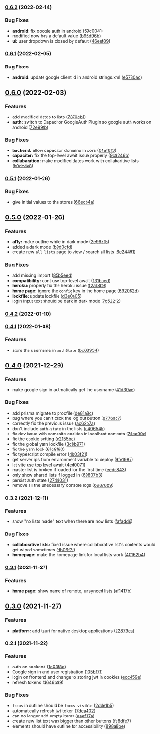 ### [0.6.2](https://github.com/zsaquarian/listman/compare/v0.6.1...v0.6.2) (2022-02-14)


### Bug Fixes

* **android:** fix google auth in android ([59c0041](https://github.com/zsaquarian/listman/commit/59c004101a874540d2b879cd4ad81fcb94593fb0))
* modified now has a default value ([b96d96b](https://github.com/zsaquarian/listman/commit/b96d96ba75bfb15f657d4c43a5f8c768bc7605e4))
* **ui:** user dropdown is closed by default ([46eef89](https://github.com/zsaquarian/listman/commit/46eef89143e60f56614aeac42a278a85f9b83539))

### [0.6.1](https://github.com/zsaquarian/listman/compare/v0.6.0...v0.6.1) (2022-02-05)


### Bug Fixes

* **android:** update google client id in android strings.xml ([e5780ac](https://github.com/zsaquarian/listman/commit/e5780acb0fae25817e40af715d4f5290dbe4a16b))

## [0.6.0](https://github.com/zsaquarian/listman/compare/v0.5.1...v0.6.0) (2022-02-03)


### Features

* add modified dates to lists ([7370cb1](https://github.com/zsaquarian/listman/commit/7370cb177642b4e99ca0ba27924888e6b526be26))
* **auth:** switch to Capacitor GoogleAuth Plugin so google auth works on android ([72e99fb](https://github.com/zsaquarian/listman/commit/72e99fb58f9e07fe400892a2028880c676ce75ac))


### Bug Fixes

* **backend:** allow capacitor domains in cors ([64af8f3](https://github.com/zsaquarian/listman/commit/64af8f38d9093b52beaf868ccc3adfeb6daac1d2))
* **capacitor:** fix the top-level await issue properly ([9c9246b](https://github.com/zsaquarian/listman/commit/9c9246b87aeacddc713fcd7cc89aa902f5e69d9f))
* **collabaration:** make modified dates work with collabaritive lists ([b0dc4e8](https://github.com/zsaquarian/listman/commit/b0dc4e8728da26d1474c5ee87875e309dfc9ff82))

### [0.5.1](https://github.com/zsaquarian/listman/compare/v0.5.0...v0.5.1) (2022-01-26)


### Bug Fixes

* give initial values to the stores ([66ecb4a](https://github.com/zsaquarian/listman/commit/66ecb4a92529b5b660ff6fa03cb2d97dbd3b4ec8))

## [0.5.0](https://github.com/zsaquarian/listman/compare/v0.4.2...v0.5.0) (2022-01-26)


### Features

* **a11y:** make outline white in dark mode ([2e995f5](https://github.com/zsaquarian/listman/commit/2e995f5afc2f3f3a4b9f9e7103839e0580b80f02))
* added a dark mode ([b9d0cfd](https://github.com/zsaquarian/listman/commit/b9d0cfd720606d5516d8fa8823f1284220b768f5))
* create new `all lists` page to view / search all lists ([6e24491](https://github.com/zsaquarian/listman/commit/6e2449197b4798b8cdad12a497a9cb697c02978b))


### Bug Fixes

* add missing import ([85b5eed](https://github.com/zsaquarian/listman/commit/85b5eedd6a5e35a032a354be28026cdde3f80de3))
* **compatibility:** dont use top-level await ([131bbed](https://github.com/zsaquarian/listman/commit/131bbed8e2eb9a599d1eebfba1ef07837581be1b))
* **heroku:** properly fix the heroku issue ([f2a18b9](https://github.com/zsaquarian/listman/commit/f2a18b91b4761a82c6ca72d180ebb92ea9b8048f))
* **home page:** ignore the `config` key in the home page ([692062d](https://github.com/zsaquarian/listman/commit/692062d55f6f28405f00311874de9b1422ec4977))
* **lockfile:** update lockfile ([d3e0a05](https://github.com/zsaquarian/listman/commit/d3e0a0558af84d5a2e86f8374040ca76a2287b7f))
* login input text should be dark in dark mode ([7c522f2](https://github.com/zsaquarian/listman/commit/7c522f2113dda9dc97328f05164f35c7c0b630e8))

### [0.4.2](https://github.com/zsaquarian/listman/compare/v0.4.1...v0.4.2) (2022-01-10)

### [0.4.1](https://github.com/zsaquarian/listman/compare/v0.4.0...v0.4.1) (2022-01-08)


### Features

* store the username in `authState` ([bc68934](https://github.com/zsaquarian/listman/commit/bc6893475111b9406cf6e892c98a243afbbadad1))

## [0.4.0](https://github.com/zsaquarian/listman/compare/v0.3.2...v0.4.0) (2021-12-29)


### Features

* make google sign in autmatically get the username ([41d30ae](https://github.com/zsaquarian/listman/commit/41d30aef4715217eadfea757d7a389ae4310fdf0))


### Bug Fixes

* add prisma migrate to procfile ([de81a8c](https://github.com/zsaquarian/listman/commit/de81a8ca867dc885e73ec91898c66c544c53d18c))
* bug where you can't click the log out button ([8776ac7](https://github.com/zsaquarian/listman/commit/8776ac7254d82a92569299e9b4c7b2f051eb64b9))
* correctly fix the previous issue ([ac62b7a](https://github.com/zsaquarian/listman/commit/ac62b7a6db24eb92b3f4e8594b1c321f64e2ddbd))
* don't include `auth-state` in the lists ([d40654b](https://github.com/zsaquarian/listman/commit/d40654b7af6fd0ee2445414522fac7ef270eea64))
* fix dev issue with samesite cookies in localhost contexts ([75ea90e](https://github.com/zsaquarian/listman/commit/75ea90e7c36cd83296bd53f384b321505ec4785b))
* fix the cookie setting ([e2155bd](https://github.com/zsaquarian/listman/commit/e2155bd06f0f9ef81db5fd8c5085c1190aa98cc3))
* fix the global yarn lockfile ([3c8b971](https://github.com/zsaquarian/listman/commit/3c8b9713dcdc741ca99e7763f923277056622d5a))
* fix the yarn lock ([61c8f60](https://github.com/zsaquarian/listman/commit/61c8f6069222b3a01eb75da19148968c38a376fd))
* fix typescript compile error ([4b03f21](https://github.com/zsaquarian/listman/commit/4b03f21543eb2f17979396ccc321624f7427d534))
* get server ips from environment variable to deploy ([9fe1987](https://github.com/zsaquarian/listman/commit/9fe19877cf462bc8977d7f0bef7e34592b34b034))
* let vite use top level await ([4ed0071](https://github.com/zsaquarian/listman/commit/4ed00718b23a9d611072335e6d9d2868978755fc))
* master list is broken if loaded for the first time ([eede843](https://github.com/zsaquarian/listman/commit/eede843379a8ed19da9b78c72894923a639fca55))
* only show shared lists if logged in ([69807b3](https://github.com/zsaquarian/listman/commit/69807b337022a37f6573024b6b5e065d1b2132c9))
* persist auth state ([2748031](https://github.com/zsaquarian/listman/commit/2748031c890e9e96c8817192a288e5f9703cf601))
* remove all the unecessary console logs ([69878b9](https://github.com/zsaquarian/listman/commit/69878b9e47ed55daa53760e4455dde3789636fee))

### [0.3.2](https://github.com/zsaquarian/listman/compare/v0.3.1...v0.3.2) (2021-12-11)


### Features

* show "no lists made" text when there are now lists ([fafadd6](https://github.com/zsaquarian/listman/commit/fafadd6087d50f191fd3781d7a120b2307c3c597))


### Bug Fixes

* **collaborative lists:** fixed issue where collaborative list's contents would get wiped sometimes ([db06f3f](https://github.com/zsaquarian/listman/commit/db06f3f6eff9f0f1eae2e854c06b4b7b888645d4))
* **homepage:** make the homepage link for local lists work ([40162b4](https://github.com/zsaquarian/listman/commit/40162b42f6aa2887f5cb3c7b6c1e549db394592d))

### [0.3.1](https://github.com/zsaquarian/listman/compare/v0.3.0...v0.3.1) (2021-11-27)


### Features

* **home page:** show name of remote, unsynced lists ([af1417b](https://github.com/zsaquarian/listman/commit/af1417b87b3396a83f82ec0712e7bdbf4585f9fd))

## [0.3.0](https://github.com/zsaquarian/listman/compare/v0.2.1...v0.3.0) (2021-11-27)


### Features

* **platform:** add tauri for native desktop applications ([22879ca](https://github.com/zsaquarian/listman/commit/22879ca0ef81fd1895b3063a8dc80605222b7f98))

### 0.2.1 (2021-11-22)


### Features

* auth on backend ([1e03f8d](https://github.com/zsaquarian/listman/commit/1e03f8d9c976e3d966dde83549c499d9b68aa094))
* Google sign in and user registration ([105bf7f](https://github.com/zsaquarian/listman/commit/105bf7f562c4bf6682cadfa6268e060176efb428))
* login on frontend and change to storing jwt in cookies ([ecc459e](https://github.com/zsaquarian/listman/commit/ecc459e5d4e40baf09d725e09e3a1d50123a339d))
* refresh tokens ([d646b99](https://github.com/zsaquarian/listman/commit/d646b99ff7de0b48e3fbe96eba1003dbb09c7c13))


### Bug Fixes

* `focus` in outline should be `focus-visible` ([2dde1b5](https://github.com/zsaquarian/listman/commit/2dde1b51a685f5aa9a962731c2d3ae07e9e8f833))
* automatically refresh jwt token ([7dea402](https://github.com/zsaquarian/listman/commit/7dea4025d8766feeb2f947e3c319f978c5b7b550))
* can no longer add empty items ([eaef37a](https://github.com/zsaquarian/listman/commit/eaef37a4fdd372ff45840304fc9c600daa762e00))
* create new list text was bigger than other buttons ([fe8dfe7](https://github.com/zsaquarian/listman/commit/fe8dfe75a5b2652805189c128491e2739b2e0dab))
* elements should have outline for accessibility ([898a8be](https://github.com/zsaquarian/listman/commit/898a8be46e156f99fd46b0f231c4ad2d0e092c87))
